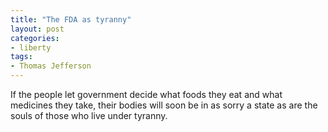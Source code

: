 ```yaml
---
title: "The FDA as tyranny"
layout: post
categories:
- liberty
tags:
- Thomas Jefferson
---
```


If the people let government decide what foods they eat and what medicines they take, their bodies will soon be in as sorry a state as are the souls of those who live under tyranny.